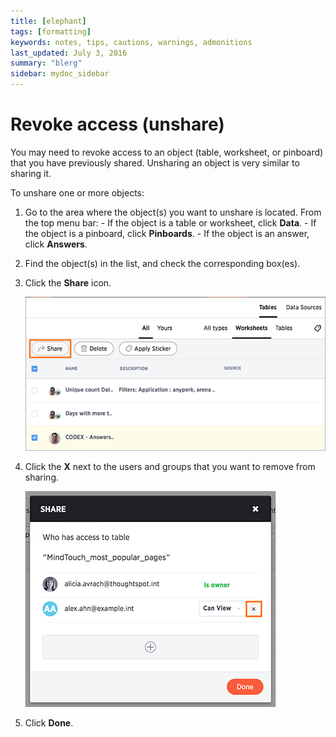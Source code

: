 ```yaml
---
title: [elephant]
tags: [formatting]
keywords: notes, tips, cautions, warnings, admonitions
last_updated: July 3, 2016
summary: "blerg"
sidebar: mydoc_sidebar
---
```

# Revoke access \(unshare\)

You may need to revoke access to an object \(table, worksheet, or pinboard\) that you have previously shared. Unsharing an object is very similar to sharing it.

To unshare one or more objects:

1.   Go to the area where the object\(s\) you want to unshare is located. From the top menu bar: 
    -   If the object is a table or worksheet, click **Data**.
    -   If the object is a pinboard, click **Pinboards**.
    -   If the object is an answer, click **Answers**.
2.   Find the object\(s\) in the list, and check the corresponding box\(es\). 
3.   Click the **Share** icon. 

     ![](../../images/share_worksheets.png "The Share icon") 

4.   Click the **X** next to the users and groups that you want to remove from sharing. 

     ![](../../images/unshare.png "Click the X to unshare") 

5.   Click **Done**. 

